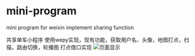 # mini-program
mini program for weixin implement sharing function

共享单车小程序
使用wepy实现，现有功能，获取用户名、头像，地图打点，扫描，路由切换，轮播图
打点借口实现
![页面显示](https://github.com/yuan-mouren/mini-program/raw/master/src/statics/imgs/yemain.jpg)
